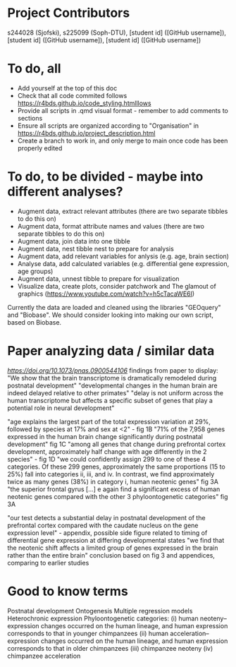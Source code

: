 # Project Contributors
s244028 (Sjofski),
s225099 (Soph-DTU),
[student id] ([GitHub username]),
[student id] ([GitHub username]),
[student id] ([GitHub username])

# To do, all
- Add yourself at the top of this doc
- Check that all code commited follows https://r4bds.github.io/code_styling.htmlllows
- Provide all scripts in .qmd visual format - remember to add comments to sections
- Ensure all scripts are organized according to "Organisation" in https://r4bds.github.io/project_description.html
- Create a branch to work in, and only merge to main once code has been properly edited

# To do, to be divided - maybe into different analyses?
- Augment data, extract relevant attributes (there are two separate tibbles to do this on)
- Augment data, format attribute names and values (there are two separate tibbles to do this on)
- Augment data, join data into one tibble
- Augment data, nest tibble nest to prepare for analysis
- Augment data, add relevant variables for anlysis (e.g. age, brain section)
- Analyse data, add calculated variables (e.g. differential gene expression, age groups)
- Augment data, unnest tibble to prepare for visualization
- Visualize data, create plots, consider patchwork and The glamout of graphics (https://www.youtube.com/watch?v=h5cTacaWE6I)

Currently the data are loaded and cleaned using the libraries "GEOquery" and "Biobase". We should consider looking into making our own script, based on Biobase.


# Paper analyzing data / similar data
_https://doi.org/10.1073/pnas.0900544106_
findings from paper to display:
"We show that the brain transcriptome is dramatically remodeled during postnatal development"
"developmental changes in the human brain are indeed delayed relative to other primates"
"delay is not uniform across the human transcriptome but affects a specific subset of genes that play a potential role in neural development"

"age explains the largest part of the total expression variation at 29%, followed by species at 17% and sex at <2" - fig 1B
"71% of the 7,958 genes expressed in the human brain change significantly during postnatal development" fig 1C
"among all genes that change during prefrontal cortex development, approximately half change with age differently in the 2 species" - fig 1D
"we could confidently assign 299 to one of these 4 categories. Of these 299 genes, approximately the same proportions (15 to 25%) fall into categories ii, iii, and iv. In contrast, we find approximately twice as many genes (38%) in category i, human neotenic genes" fig 3A
"the superior frontal gyrus [...] e again find a significant excess of human neotenic genes compared with the other 3 phyloontogenetic categories" fig 3A

"our test detects a substantial delay in postnatal development of the prefrontal cortex compared with the caudate nucleus on the gene expression level" - appendix, possible side figure related to timing of differential gene expression at differing developmental states
"we find that the neotenic shift affects a limited group of genes expressed in the brain rather than the entire brain" conclusion based on fig 3 and appendices, comparing to earlier studies

# Good to know terms
Postnatal development
Ontogenesis
Multiple regression models
Heterochronic expression
Phyloontogenetic categories:
(i) human neoteny–expression changes occurred on the human lineage, and human expression corresponds to that in younger chimpanzees
(ii) human acceleration–expression changes occurred on the human lineage, and human expression corresponds to that in older chimpanzees
(iii) chimpanzee neoteny
(iv) chimpanzee acceleration
